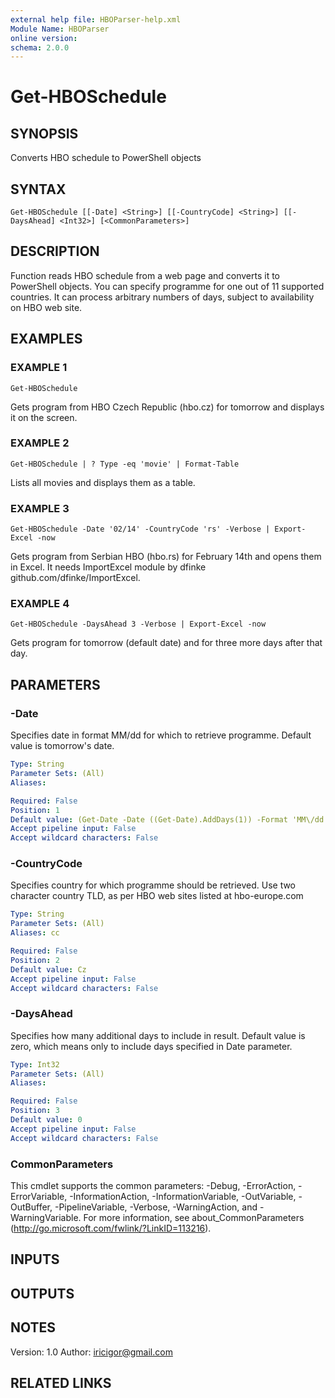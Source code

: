 ```yaml
---
external help file: HBOParser-help.xml
Module Name: HBOParser
online version:
schema: 2.0.0
---
```


# Get-HBOSchedule

## SYNOPSIS
Converts HBO schedule to PowerShell objects

## SYNTAX

```
Get-HBOSchedule [[-Date] <String>] [[-CountryCode] <String>] [[-DaysAhead] <Int32>] [<CommonParameters>]
```

## DESCRIPTION
Function reads HBO schedule from a web page and converts it to PowerShell objects.
You can specify programme for one out of 11 supported countries.
It can process arbitrary numbers of days, subject to availability on HBO web site.

## EXAMPLES

### EXAMPLE 1
```
Get-HBOSchedule
```

Gets program from HBO Czech Republic (hbo.cz) for tomorrow and displays it on the screen.

### EXAMPLE 2
```
Get-HBOSchedule | ? Type -eq 'movie' | Format-Table
```

Lists all movies and displays them as a table.

### EXAMPLE 3
```
Get-HBOSchedule -Date '02/14' -CountryCode 'rs' -Verbose | Export-Excel -now
```

Gets program from Serbian HBO (hbo.rs) for February 14th and opens them in Excel.
It needs ImportExcel module by dfinke github.com/dfinke/ImportExcel.

### EXAMPLE 4
```
Get-HBOSchedule -DaysAhead 3 -Verbose | Export-Excel -now
```

Gets program for tomorrow (default date) and for three more days after that day.

## PARAMETERS

### -Date
Specifies date in format MM/dd for which to retrieve programme.
Default value is tomorrow's date.

```yaml
Type: String
Parameter Sets: (All)
Aliases:

Required: False
Position: 1
Default value: (Get-Date -Date ((Get-Date).AddDays(1)) -Format 'MM\/dd')
Accept pipeline input: False
Accept wildcard characters: False
```

### -CountryCode
Specifies country for which programme should be retrieved.
Use two character country TLD, as per HBO web sites listed at hbo-europe.com

```yaml
Type: String
Parameter Sets: (All)
Aliases: cc

Required: False
Position: 2
Default value: Cz
Accept pipeline input: False
Accept wildcard characters: False
```

### -DaysAhead
Specifies how many additional days to include in result.
Default value is zero, which means only to include days specified in Date parameter.

```yaml
Type: Int32
Parameter Sets: (All)
Aliases:

Required: False
Position: 3
Default value: 0
Accept pipeline input: False
Accept wildcard characters: False
```

### CommonParameters
This cmdlet supports the common parameters: -Debug, -ErrorAction, -ErrorVariable, -InformationAction, -InformationVariable, -OutVariable, -OutBuffer, -PipelineVariable, -Verbose, -WarningAction, and -WarningVariable.
For more information, see about_CommonParameters (http://go.microsoft.com/fwlink/?LinkID=113216).

## INPUTS

## OUTPUTS

## NOTES
Version:        1.0
Author:         iricigor@gmail.com

## RELATED LINKS

